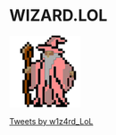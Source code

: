 # WIZARD.LOL

![party-wizard.gif](party-wizard.gif)

<a class="twitter-timeline" href="https://twitter.com/w1z4rd_LoL?ref_src=twsrc%5Etfw">Tweets by w1z4rd_LoL</a> <script async src="https://platform.twitter.com/widgets.js" charset="utf-8"></script>
